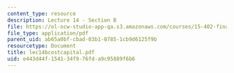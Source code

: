 ```yaml
---
content_type: resource
description: Lecture 14 - Section B
file: https://ol-ocw-studio-app-qa.s3.amazonaws.com/courses/15-402-finance-theory-ii-spring-2003/e443d44f154134f976fda9c95889f6b6_lec14bcostcapital.pdf
file_type: application/pdf
parent_uid: ab65a0bf-cbad-03b1-0785-1cb9d6125f9b
resourcetype: Document
title: lec14bcostcapital.pdf
uid: e443d44f-1541-34f9-76fd-a9c95889f6b6
---
```

